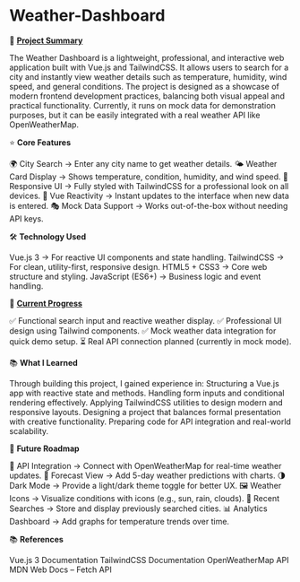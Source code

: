 # Weather-Dashboard
📖 <u>**Project Summary**</u>

The Weather Dashboard is a lightweight, professional, and interactive web application built with Vue.js and TailwindCSS. It allows users to search for a city and instantly view weather details such as temperature, humidity, wind speed, and general conditions. The project is designed as a showcase of modern frontend development practices, balancing both visual appeal and practical functionality. Currently, it runs on mock data for demonstration purposes, but it can be easily integrated with a real weather API like OpenWeatherMap.

⭐ **Core Features**

🌍 City Search → Enter any city name to get weather details.
🌤 Weather Card Display → Shows temperature, condition, humidity, and wind speed.
📱 Responsive UI → Fully styled with TailwindCSS for a professional look on all devices.
🔄 Vue Reactivity → Instant updates to the interface when new data is entered.
🎭 Mock Data Support → Works out-of-the-box without needing API keys.

🛠 **Technology Used**

Vue.js 3 → For reactive UI components and state handling.
TailwindCSS → For clean, utility-first, responsive design.
HTML5 + CSS3 → Core web structure and styling.
JavaScript (ES6+) → Business logic and event handling.

📌 <u>**Current Progress**</u>

✅ Functional search input and reactive weather display.
✅ Professional UI design using Tailwind components.
✅ Mock weather data integration for quick demo setup.
⏳ Real API connection planned (currently in mock mode).

📚 **What I Learned**

Through building this project, I gained experience in:
Structuring a Vue.js app with reactive state and methods.
Handling form inputs and conditional rendering effectively.
Applying TailwindCSS utilities to design modern and responsive layouts.
Designing a project that balances formal presentation with creative functionality.
Preparing code for API integration and real-world scalability.

🚀 **Future Roadmap**

🔗 API Integration → Connect with OpenWeatherMap for real-time weather updates.
📅 Forecast View → Add 5-day weather predictions with charts.
🌗 Dark Mode → Provide a light/dark theme toggle for better UX.
🖼 Weather Icons → Visualize conditions with icons (e.g., sun, rain, clouds).
💾 Recent Searches → Store and display previously searched cities.
📊 Analytics Dashboard → Add graphs for temperature trends over time.

📚 **References**

Vue.js 3 Documentation
TailwindCSS Documentation
OpenWeatherMap API
MDN Web Docs – Fetch API
